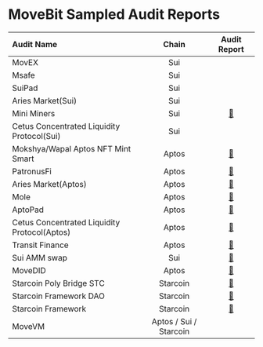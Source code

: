 # MoveBit Sampled Audit Reports

| Audit Name                        |   Chain   |                                  Audit Report                                   |
| :----------------------------- | :---------: | :-----------------------------------------------------------------------: |
| MovEX        |     Sui     |
| Msafe        |     Sui     |
| SuiPad        |     Sui     |
| Aries Market(Sui)        |     Sui     |
| Mini Miners        |     Sui     |     [📝](./Mini-Miners-Contract-Audit.pdf)          |
| Cetus Concentrated Liquidity Protocol(Sui)        |     Sui     |
| Mokshya/Wapal Aptos NFT Mint Smart        |     Aptos     |     [📝](./Mokshya-Wapal-Aptos-NFT-Mint-Smart-Contract-Audit.pdf)          |
| PatronusFi        |     Aptos     |     [📝](./PatronusFi-Contract-Audit-Report.pdf)          |
| Aries Market(Aptos)        |     Aptos     |     [📝](./Aries-Market-Contracts-Audit-Report.pdf)          |
| Mole        |     Aptos     |     [📝](./Mole-Aptos-Audit-Report.pdf)          |
| AptoPad        |     Aptos     |     [📝](./AptoPad-Aptos-Contracts-Audit-Report.pdf)          |
| Cetus Concentrated Liquidity Protocol(Aptos)        |     Aptos     |     [📝](./Cetus-Concentrated-Liquidity-Protocol-Aptos-Audit-Report.pdf)          |
| Transit Finance        |     Aptos     |     [📝](./Transit-Finance-Audit-Report.pdf)          |
| Sui AMM swap        |     Sui     |     [📝](./Sui-AMM-swap-Contracts-Audit-Report.pdf)          |
| MoveDID        |     Aptos     |     [📝](./MoveDID-Aptos-Contracts-Audit-Report.pdf)          |
| Starcoin Poly Bridge STC        |     Starcoin     |     [📝](./Starcoin-Poly-Bridge-STC-Contracts-Audit-Report.pdf)          |
| Starcoin Framework DAO        |     Starcoin     |     [📝](./Starcoin-Framework-DAO-Audit-Report.pdf)          |
| Starcoin Framework        |     Starcoin     |     [📝](./Starcoin-Framework-Audit-Report.pdf)          |
| MoveVM        |     Aptos / Sui / Starcoin     |             |


